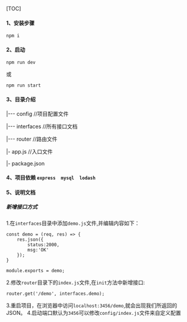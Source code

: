 [TOC]

#### 1、安装步骤

```
npm i
```

#### 2、启动
```
npm run dev
```
或
```
npm run start
```
#### 3、目录介绍

|--- config         //项目配置文件

|--- interfaces     //所有接口文档


|--- router         //路由文件


|-  app.js           //入口文件

|-  package.json


#### 4、项目依赖 `express  mysql  lodash`


#### 5、说明文档
##### 新增接口方式
1.在`interfaces`目录中添加`demo.js`文件,并编辑内容如下：
```
const demo = (req, res) => {
	res.json({
	    status:2000,
	    msg:'OK'
	});
}

module.exports = demo;
```
2.修改`router`目录下的`index.js`文件,在`init`方法中新增接口:
```
router.get('/demo', interfaces.demo);
```
3.重启项目，在浏览器中访问`localhost:3456/demo`,就会出现我们所返回的JSON。
4.启动端口默认为`3456`可以修改`config/index.js`文件来自定义配置